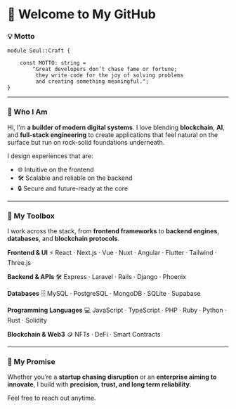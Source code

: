 # 👋 Welcome to My GitHub

### 💡 Motto

```move
module Soul::Craft {

    const MOTTO: string =
        "Great developers don’t chase fame or fortune;  
         they write code for the joy of solving problems  
         and creating something meaningful.";
}
```

---

### 🚀 Who I Am

Hi, I’m **a builder of modern digital systems**.
I love blending **blockchain**, **AI**, and **full-stack engineering** to create applications that feel natural on the surface but run on rock-solid foundations underneath.

I design experiences that are:

* 🌐 Intuitive on the frontend
* 🛠️ Scalable and reliable on the backend
* 🔒 Secure and future-ready at the core

---

### 🧰 My Toolbox

I work across the stack, from **frontend frameworks** to **backend engines**, **databases**, and **blockchain protocols**.

**Frontend & UI**
⚡ React · Next.js · Vue · Nuxt · Angular · Flutter · Tailwind · Three.js

**Backend & APIs**
🛠️ Express · Laravel · Rails · Django · Phoenix

**Databases**
🗄️ MySQL · PostgreSQL · MongoDB · SQLite · Supabase

**Programming Languages**
💻 JavaScript · TypeScript · PHP · Ruby · Python · Rust · Solidity

**Blockchain & Web3**
🪙 NFTs · DeFi · Smart Contracts

---

### 🌟 My Promise

Whether you’re a **startup chasing disruption** or an **enterprise aiming to innovate**,
I build with **precision, trust, and long term reliability**.

Feel free to reach out anytime.

